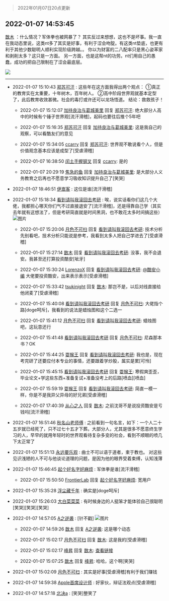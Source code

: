 > 2022年01月07日20点更新
<link rel="stylesheet" href="https://cdn.jsdelivr.net/gh/taotie6/sampleJSON@main/css/photo_show.css">
<meta name="referrer" content="no-referrer" />


 ## 2022-01-07 14:53:45 

 [㪚木](https://www.coolapk.com/feed/32658257?shareKey=MjAzNDViZjhkNGRmNjFkN2U0ZGM~) ：什么情况？军体拳也被网暴了？
其实反过来想想，这也不是坏事。我一直在我动态里说，这类nt多了其实是好事，有利于涩会吻腚。有这类nt垫底，也更有利于其他少数聪明人顺利实现阶级跨越。。
你以为财富的二八配率只是黑心姿苯家和剥削太多？这只是一方面。
另一方面，也是这帮nt的功劳<!--break-->。nt们用自己的愚蠢，成功的把自己限制在了涩会最底层。 

<div class="album">
<img class="img-item" src="https://image.coolapk.com/feed/2021/1220/22/1081091_7a24cd7c_1476_9631_770@300x300.gif" />
</div>

 ------- 

- 2022-01-07 15:10:43 [郑苏可汗](uid=678781) : 这些年在这方面我得出两个观点：
①真正的教育实在太重要，十年树木，百年树人。
②高中阶段世界观就基本定型了，此后教育收效甚微。社会的毒打或许还可以龙场悟道。
结论：救救孩子！ 

    - 2022-01-07 15:12:07 [加持良治与葛城美里](uid=1483543) 回复 [郑苏可汗](uid=678781): 绝大部分人高中的时候有个锤子世界观[流汗滑稽]，起码也要往后推个5年吧 

    - 2022-01-07 15:16:35 [郑苏可汗](uid=678781) 回复 [加持良治与葛城美里](uid=1483543): 这是我自己的观察，可以看酷友们的意见 

    - 2022-01-07 15:34:05 [ccarry](uid=2260526) 回复 [郑苏可汗](uid=678781): 世界观不敢说看个人，但是价值观念基本应该是成型了[受虐滑稽] 

    - 2022-01-07 16:38:50 [闰土手握钢叉](uid=3177928) 回复 [ccarry](uid=2260526): 是的 

    - 2022-01-07 20:29:19 [焦急的鱼](uid=1066955) 回复 [加持良治与葛城美里](uid=1483543): 是大部分人义务教育之后再也不愿意学习吸收知识提升自己了[笑哭] 

- 2022-01-07 18:46:51 [伊嵩客](uid=1080769) : 这位是谁[流汗滑稽] 

- 2022-01-07 15:18:34 [看到请叫我滚回去考研](uid=3241499) : 唉，说实话看你们这几个大佬，我都担心哪天你们气不过直接退安了[流汗滑稽]，还是得靠自己学（其实去年就有这想法了，但是考研简直就是时间黑洞，也不敢花太多时间搞这些） ![图片](https://image.coolapk.com/feed/2022/0107/15/3241499_757daecd_9913_3297_863@3840x2160.jpeg)

    - 2022-01-07 15:20:06 [月色不可扫](uid=3639201) 回复 [看到请叫我滚回去考研](uid=3241499): 技术分析先别看吧，技术分析只能说是参考，我看到太多人把自己学进去了[受虐滑稽] 

    - 2022-01-07 15:27:14 [㪚木](uid=1081091) 回复 [看到请叫我滚回去考研](uid=3241499): 没事，我不会退安。我甚至还打算投资酷安[呲牙] 

    - 2022-01-07 15:30:24 [LorenzoX](uid=645650) 回复 [看到请叫我滚回去考研](uid=3241499): <a class="feed-link-uname" href="/u/酷安小编">@酷安小编</a> 大佬要投资酷安，出来表示表示[受虐滑稽] 

    - 2022-01-07 15:33:42 [tsukinight](uid=3450880) 回复 [㪚木](uid=1081091): 那岂不是，以后对线直接给他闭麦了[受虐滑稽] 

    - 2022-01-07 15:40:08 [看到请叫我滚回去考研](uid=3241499) 回复 [月色不可扫](uid=3639201): 大佬指个路[doge呵斥]，我看到的说法是蜡烛图和这个二选一 

    - 2022-01-07 15:41:12 [月色不可扫](uid=3639201) 回复 [看到请叫我滚回去考研](uid=3241499): 蜡烛图吧，这玩意还行 

    - 2022-01-07 15:41:48 [看到请叫我滚回去考研](uid=3241499) 回复 [月色不可扫](uid=3639201): 尼森那本书？OK 

    - 2022-01-07 15:44:25 [耍猴王](uid=2055455) 回复 [看到请叫我滚回去考研](uid=3241499): 我也是，现在考完研了还要应付本专业的事情，还要跟着学炒股，属实是累[可怜] 

    - 2022-01-07 15:45:15 [看到请叫我滚回去考研](uid=3241499) 回复 [耍猴王](uid=2055455): 寒假爽歪歪，毕业论文+学这些东西+准备复试+准备没考上的后路[喷血][喷血] 

    - 2022-01-07 15:59:19 [耍猴王](uid=2055455) 回复 [看到请叫我滚回去考研](uid=3241499): 简直一模一样，你是不是我异父异母的好兄弟[受虐滑稽] 

    - 2022-01-07 17:40:39 [从心之人](uid=3359478) 回复 [㪚木](uid=1081091): 之前沈哥不是说投资酷安是亏钱吗[流汗滑稽] 

- 2022-01-07 16:51:46 [秋名山老师傅](uid=2775928) : 之前看到一句名言，如下：一个人二十五岁就已经死了，只不过七十五才下葬。大部分人，尤其是很多不愿意终生学习的人，早早的就用年轻时的世界观看待复杂多变的社会，看到不顺眼的喷几下太正常了 

- 2022-01-07 15:51:13 [永远要乐观](uid=2135417) : 曲士不可以语于道者，束于教也。
对这些见识浅陋的人不可与他谈论道理的问题，是因为他的眼界受着束缚，认知浅薄 

- 2022-01-07 15:46:45 [起个好名字好麻烦](uid=1758175) : 军体拳是谁[流汗滑稽] 

    - 2022-01-07 15:50:50 [FrontierLab](uid=2712621) 回复 [起个好名字好麻烦](uid=1758175): 宽用户 

- 2022-01-07 15:35:28 [浮尘藏千年](uid=618671) : 确实是[doge呵斥] 

- 2022-01-07 15:26:03 [大白菜菜菜](uid=2081020) : 有时候身边的人挺笨才能体验自己很聪明[笑哭][笑哭][笑哭] 

- 2022-01-07 14:57:05 [A之逆袭](uid=948556) : [针不戳] ![图片](https://image.coolapk.com/feed/2022/0107/14/948556_8624_8506_672@828x1472.jpg)

    - 2022-01-07 14:59:26 [㪚木](uid=1081091) 回复 [A之逆袭](uid=948556): 这是哪个动态 

    - 2022-01-07 15:02:17 [月色不可扫](uid=3639201) 回复 [㪚木](uid=1081091): 这是我的[受虐滑稽] 

    - 2022-01-07 15:02:17 [峰昇](uid=2411155) 回复 [㪚木](uid=1081091): <a class="feed-link-url" href="https://www.coolapk.com/feed/32586729?shareKey=ZjBiODYzYzBhZWIwNjFkN2U0ZGI~&amp;shareUid=2411155&amp;shareFrom=com.coolapk.market_11.3" title="https://www.coolapk.com/feed/32586729?shareKey=ZjBiODYzYzBhZWIwNjFkN2U0ZGI~&amp;shareUid=2411155&amp;shareFrom=com.coolapk.market_11.3" target="_blank" rel="nofollow">查看链接</a> 

    - 2022-01-07 15:07:25 [㪚木](uid=1081091) 回复 [峰昇](uid=2411155): 哈哈，这个啊[笑哭] 

- 2022-01-07 15:02:09 [月色不可扫](uid=3639201) : 其实是好事[受虐滑稽]有利于我们赚钱 

- 2022-01-07 14:59:38 [Apple首席设计师](uid=1550816) : 好家伙，辩证法观点[受虐滑稽] 

- 2022-01-07 14:57:18 [北决a](uid=1918537) : [笑哭]整笑了 


